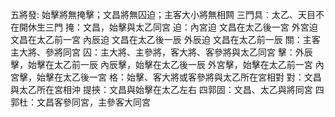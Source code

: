 
五將發: 始擊將無掩擊；文昌將無囚迫；主客大小將無相闗
三門具︰太乙、天目不在開休生三門
掩：文昌，始擊與太乙同宮
迫：內宮迫 文昌在太乙後一宮
    外宮迫 文昌在太乙前一宮
    內辰迫 文昌在太乙後一辰
    外辰迫 文昌在太乙前一辰
關：主客主大將、參將同宮
囚：主大將、主參將，客大將、客參將與太乙同宮
擊：外辰擊，始擊在太乙前一辰
    內辰擊，始擊在太乙後一辰
    外宮擊，始擊在太乙前一宮
    內宮擊，始擊在太乙後一宮
格：始擊、客大將或客參將與太乙所在宮相對
對：文昌與太乙所在宮相沖
提挾：文昌與始擊在太乙左右
四郭固：文昌、太乙與將同宮
四郭杜：文昌客參同宮，主參客大同宮
